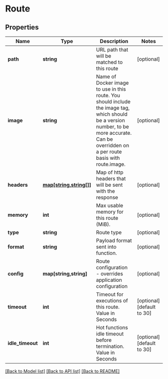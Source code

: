 # Route

## Properties
Name | Type | Description | Notes
------------ | ------------- | ------------- | -------------
**path** | **string** | URL path that will be matched to this route | [optional] 
**image** | **string** | Name of Docker image to use in this route. You should include the image tag, which should be a version number, to be more accurate. Can be overridden on a per route basis with route.image. | [optional] 
**headers** | [**map[string,string[]]**](array.md) | Map of http headers that will be sent with the response | [optional] 
**memory** | **int** | Max usable memory for this route (MiB). | [optional] 
**type** | **string** | Route type | [optional] 
**format** | **string** | Payload format sent into function. | [optional] 
**config** | **map[string,string]** | Route configuration - overrides application configuration | [optional] 
**timeout** | **int** | Timeout for executions of this route. Value in Seconds | [optional] [default to 30]
**idle_timeout** | **int** | Hot functions idle timeout before termination. Value in Seconds | [optional] [default to 30]

[[Back to Model list]](../README.md#documentation-for-models) [[Back to API list]](../README.md#documentation-for-api-endpoints) [[Back to README]](../README.md)


